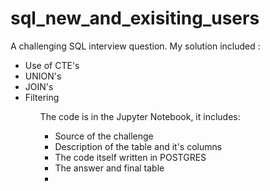 # sql_new_and_exisiting_users
A challenging SQL interview question.
My solution included :
<ul>
  <li>Use of CTE's</li>
  <li>UNION's</li>
  <li>JOIN's</li>
  <li>Filtering</li>
<ul>
 
The code is in the Jupyter Notebook, it includes:
<ul>
  <li>Source of the challenge</li>
  <li>Description of the table and it's columns</li>
  <li>The code itself written in POSTGRES</li>
  <li>The answer and final table <li>
